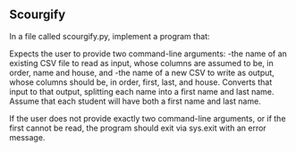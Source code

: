 ## Scourgify 

In a file called scourgify.py, implement a program that:

Expects the user to provide two command-line arguments:
    -the name of an existing CSV file to read as input, whose columns are assumed to be, in order, name and house, and
    -the name of a new CSV to write as output, whose columns should be, in order, first, last, and house.
Converts that input to that output, splitting each name into a first name and last name. Assume that each student will have both a first name and last name.

If the user does not provide exactly two command-line arguments, or if the first cannot be read, the program should exit via sys.exit with an error message.

